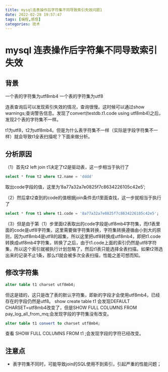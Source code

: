 ```yaml
---
title: mysql连表操作后字符集不同导致索引失效问题1
date: 2022-02-28 19:57:47
tags: [编程,感悟]
categories: 技术
---
```

# mysql 连表操作后字符集不同导致索引失效

## 背景

一个表的字符集为utf8mb4
一个表的字符集为utf8

连表查询后可以发现索引失效的情况，查询很慢。这时候可以通过show warnings;查询警告信息。发现了convert(testdb.t1.code using utf8mb4)之后，发现2个表的字符集不一样。

t1为utf8，t2为utf8mb4。但是为什么表字符集不一样（实际是字段字符集不一样）就会导致t1全表扫描呢？下面来做分析。

## 分析原因

（1）首先t2 left join t1决定了t2是驱动表，这一步相当于执行了

```sql
select * from t2 where t2.name = 'dddd'
```

取出code字段的值，这里为’8a77a32a7e0825f7c8634226105c42e5’;

（2）然后拿t2查到的code的值根据join条件去t1里面查找，这一步就相当于执行了

```sql
select * from t1 where t1.code = '8a77a32a7e0825f7c8634226105c42e5';
```

（3）但是由于第（1）步里面t2表取出的code字段是utf8mb4字符集，而t1表里面的code是utf8字符集，这里需要做字符集转换，字符集转换遵循由小到大的原则，因为utf8mb4是utf8的超集，所以这里把utf8转换成utf8mb4，即把t1.code转换成utf8mb4字符集，转换了之后，由于t1.code上面的索引仍然是utf8字符集，所以这个索引就被执行计划忽略了，然后t1表只能选择全表扫描。如果t2筛选出来的记录不止1条，那么t1就会被多次全表扫描，性能之差可想而知。

## 修改字符集

```sql
alter table t1 charset utf8mb4;
```

但这是错的，这只是改了表的默认字符集，即新的字段才会使用utf8mb4，已经存在的字段仍然是utf8。
show create table t1 会发现DEFAULT CHARSET=utf8mb4改变了，但是SHOW FULL COLUMNS FROM pay_log_all_from_mq;会发现字段的字符集没有改变。

```sql
alter table t1 convert to charset utf8mb4;
```

查看 SHOW FULL COLUMNS FROM t1 ;会发现字段的字符已经改变。

## 注意点

- 表字符集不同时，可能导致join的SQL使用不到索引，引起严重的性能问题；
